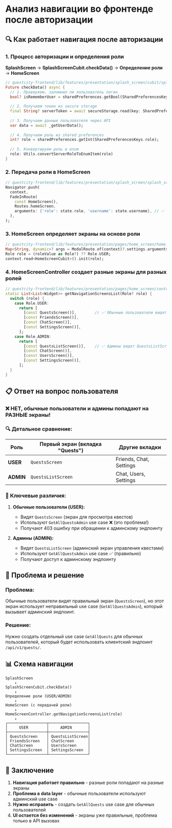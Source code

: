 # Анализ навигации во фронтенде после авторизации

## 🔍 Как работает навигация после авторизации

### 1. Процесс авторизации и определения роли

**SplashScreen** → **SplashScreenCubit.checkData()** → **Определение роли** → **HomeScreen**

```dart
// questcity-frontend/lib/features/presentation/splash_screen/cubit/splash_screen_cubit.dart
Future checkData() async {
  // 1. Проверяем, запомнил ли пользователь логин
  bool? isRememberUser = sharedPreferences.getBool(SharedPreferencesKeys.isRememberUser);
  
  // 2. Получаем токен из secure storage
  final String? serverToken = await secureStorage.read(key: SharedPreferencesKeys.accessToken);
  
  // 3. Получаем данные пользователя через API
  var data = await _getUserData();
  
  // 4. Получаем роль из shared preferences
  int? role = sharedPreferences.getInt(SharedPreferencesKeys.role);
  
  // 5. Конвертируем роль в enum
  role: Utils.convertServerRoleToEnumItem(role)
}
```

### 2. Передача роли в HomeScreen

```dart
// questcity-frontend/lib/features/presentation/splash_screen/splash_screen.dart
Navigator.push(
  context,
  FadeInRoute(
    const HomeScreen(),
    Routes.homeScreen,
    arguments: {'role': state.role, 'username': state.username}, // ✅ Роль передается!
  ),
);
```

### 3. HomeScreen определяет экраны на основе роли

```dart
// questcity-frontend/lib/features/presentation/pages/home_screen/home_screen.dart
Map<String, dynamic>? args = ModalRoute.of(context)?.settings.arguments as Map<String, dynamic>?;
Role role = (roleValue as Role?) ?? Role.USER;
context.read<HomeScreenCubit>().init(role);
```

### 4. HomeScreenController создает разные экраны для разных ролей

```dart
// questcity-frontend/lib/features/presentation/pages/home_screen/controller/home_screen_controller.dart
static List<List<Widget>> getNavigationScreensList(Role? role) {
  switch (role) {
    case Role.USER:
      return [
        [const QuestsScreen()],        // ✅ Обычные пользователи видят QuestsScreen
        [const FriendsScreen()],
        [const ChatScreen()],
        [const SettingsScreen()],
      ];
    case Role.ADMIN:
      return [
        [const QuestsListScreen()],    // ✅ Админы видят QuestsListScreen
        [const ChatScreen()],
        [const UsersScreen()],
        [const SettingsScreen()],
      ];
  }
}
```

## 📋 Ответ на вопрос пользователя

### ❌ **НЕТ, обычные пользователи и админы попадают на РАЗНЫЕ экраны!**

### 🔍 **Детальное сравнение:**

| Роль | Первый экран (вкладка "Quests") | Другие вкладки |
|------|----------------------------------|----------------|
| **USER** | `QuestsScreen` | Friends, Chat, Settings |
| **ADMIN** | `QuestsListScreen` | Chat, Users, Settings |

### 🎯 **Ключевые различия:**

1. **Обычные пользователи (USER):**
   - Видят `QuestsScreen` (экран для просмотра квестов)
   - Используют `GetAllQuestsAdmin` use case ❌ (это проблема!)
   - Получают 403 ошибку при обращении к админскому эндпоинту

2. **Админы (ADMIN):**
   - Видят `QuestsListScreen` (админский экран управления квестами)
   - Используют `GetAllQuestsAdmin` use case ✅ (правильно)
   - Получают доступ к админскому эндпоинту

## 🔧 **Проблема и решение**

### **Проблема:**
Обычные пользователи видят правильный экран (`QuestsScreen`), но этот экран использует неправильный use case (`GetAllQuestsAdmin`), который вызывает админский эндпоинт.

### **Решение:**
Нужно создать отдельный use case `GetAllQuests` для обычных пользователей, который будет использовать клиентский эндпоинт `/api/v1/quests/`.

## 📊 **Схема навигации**

```
SplashScreen
    ↓
SplashScreenCubit.checkData()
    ↓
Определение роли (USER/ADMIN)
    ↓
HomeScreen (с передачей роли)
    ↓
HomeScreenController.getNavigationScreensList(role)
    ↓
┌─────────────────┬─────────────────┐
│     USER        │     ADMIN       │
├─────────────────┼─────────────────┤
│ QuestsScreen    │ QuestsListScreen│
│ FriendsScreen   │ ChatScreen      │
│ ChatScreen      │ UsersScreen     │
│ SettingsScreen  │ SettingsScreen  │
└─────────────────┴─────────────────┘
```

## 🎯 **Заключение**

1. **Навигация работает правильно** - разные роли попадают на разные экраны
2. **Проблема в data layer** - обычные пользователи используют админский use case
3. **Нужно исправить** - создать `GetAllQuests` use case для обычных пользователей
4. **UI остается без изменений** - экраны уже правильные, проблема только в API вызовах
